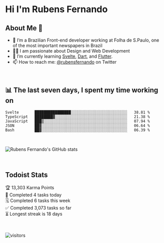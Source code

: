 # Hi I'm Rubens Fernando

## About Me 🚀

- 🌱 I’m a Brazilian Front-end developer working at Folha de S.Paulo, one of the most important newspapers in Brazil
- 👨‍💻 I am passionate about Design and Web Development
- 📖 I’m currently learning [Svelte](https://svelte.dev/), [Dart](https://dart.dev/), and [Flutter](https://flutter.dev/).
- 📫 How to reach me: [@rubensfernando](https://twitter.com/rubensfernando) on Twitter

<br />

## 📊 The last seven days, I spent my time working on

<!--START_SECTION:waka-->
```text
Svelte       ████████████████░░░░░░░░░░░░░░░░░░░░░░░░░   38.81 % 
TypeScript   ████████▓░░░░░░░░░░░░░░░░░░░░░░░░░░░░░░░░   21.38 % 
JavaScript   ███▒░░░░░░░░░░░░░░░░░░░░░░░░░░░░░░░░░░░░░   07.94 % 
JSON         ██▓░░░░░░░░░░░░░░░░░░░░░░░░░░░░░░░░░░░░░░   06.64 % 
Bash         ██▓░░░░░░░░░░░░░░░░░░░░░░░░░░░░░░░░░░░░░░   06.39 % 
```
<!--END_SECTION:waka-->

<br />

![Rubens Fernando's GitHub stats](https://github-readme-stats.vercel.app/api?username=rubensfernando&show_icons=true&hide_border=true)

<br />

## Todoist Stats

<!-- TODO-IST:START -->
🏆  13,303 Karma Points           
🌸  Completed 4 tasks today           
🗓  Completed 6 tasks this week           
✅  Completed 3,073 tasks so far           
⏳  Longest streak is 18 days
<!-- TODO-IST:END -->

<br>

![visitors](https://visitor-badge.laobi.icu/badge?page_id=rubensfernando.rubensfernando)
